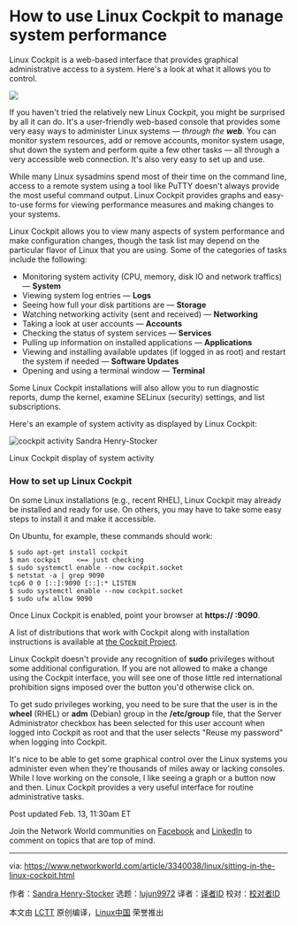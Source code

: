 [#]: collector: (lujun9972)
[#]: translator: ( )
[#]: reviewer: ( )
[#]: publisher: ( )
[#]: url: ( )
[#]: subject: (How to use Linux Cockpit to manage system performance)
[#]: via: (https://www.networkworld.com/article/3340038/linux/sitting-in-the-linux-cockpit.html)
[#]: author: (Sandra Henry-Stocker https://www.networkworld.com/author/Sandra-Henry_Stocker/)

How to use Linux Cockpit to manage system performance
======

Linux Cockpit is a web-based interface that provides graphical administrative access to a system. Here's a look at what it allows you to control.

![](https://images.idgesg.net/images/article/2019/02/cockpit_airline_airplane_control_pilot-by-southerlycourse-getty-100787904-large.jpg)

If you haven't tried the relatively new Linux Cockpit, you might be surprised by all it can do. It's a user-friendly web-based console that provides some very easy ways to administer Linux systems — _through the **web**_. You can monitor system resources, add or remove accounts, monitor system usage, shut down the system and perform quite a few other tasks — all through a very accessible web connection. It's also very easy to set up and use.

While many Linux sysadmins spend most of their time on the command line, access to a remote system using a tool like PuTTY doesn't always provide the most useful command output. Linux Cockpit provides graphs and easy-to-use forms for viewing performance measures and making changes to your systems.

Linux Cockpit allows you to view many aspects of system performance and make configuration changes, though the task list may depend on the particular flavor of Linux that you are using. Some of the categories of tasks include the following:

  * Monitoring system activity (CPU, memory, disk IO and network traffics) — **System**
  * Viewing system log entries — **Logs**
  * Seeing how full your disk partitions are — **Storage**
  * Watching networking activity (sent and received) — **Networking**
  * Taking a look at user accounts — **Accounts**
  * Checking the status of system services — **Services**
  * Pulling up information on installed applications — **Applications**
  * Viewing and installing available updates (if logged in as root) and restart the system if needed — **Software Updates**
  * Opening and using a terminal window — **Terminal**



Some Linux Cockpit installations will also allow you to run diagnostic reports, dump the kernel, examine SELinux (security) settings, and list subscriptions.

Here's an example of system activity as displayed by Linux Cockpit:

![cockpit activity][1] Sandra Henry-Stocker

Linux Cockpit display of system activity

### How to set up Linux Cockpit

On some Linux installations (e.g., recent RHEL), Linux Cockpit may already be installed and ready for use. On others, you may have to take some easy steps to install it and make it accessible.

On Ubuntu, for example, these commands should work:

```
$ sudo apt-get install cockpit
$ man cockpit    <== just checking
$ sudo systemctl enable --now cockpit.socket
$ netstat -a | grep 9090
tcp6 0 0 [::]:9090 [::]:* LISTEN
$ sudo systemctl enable --now cockpit.socket
$ sudo ufw allow 9090
```

Once Linux Cockpit is enabled, point your browser at **https:// <system-name-or-IP>:9090**.

A list of distributions that work with Cockpit along with installation instructions is available at [the Cockpit Project][2].

Linux Cockpit doesn't provide any recognition of **sudo** privileges without some additional configuration. If you are not allowed to make a change using the Cockpit interface, you will see one of those little red international prohibition signs imposed over the button you'd otherwise click on.

To get sudo privileges working, you need to be sure that the user is in the **wheel** (RHEL) or **adm** (Debian) group in the **/etc/group** file, that the Server Administrator checkbox has been selected for this user account when logged into Cockpit as root and that the user selects "Reuse my password" when logging into Cockpit.

It's nice to be able to get some graphical control over the Linux systems you administer even when they're thousands of miles away or lacking consoles. While I love working on the console, I like seeing a graph or a button now and then. Linux Cockpit provides a very useful interface for routine administrative tasks.

Post updated Feb. 13, 11:30am ET

Join the Network World communities on [Facebook][3] and [LinkedIn][4] to comment on topics that are top of mind.

--------------------------------------------------------------------------------

via: https://www.networkworld.com/article/3340038/linux/sitting-in-the-linux-cockpit.html

作者：[Sandra Henry-Stocker][a]
选题：[lujun9972][b]
译者：[译者ID](https://github.com/译者ID)
校对：[校对者ID](https://github.com/校对者ID)

本文由 [LCTT](https://github.com/LCTT/TranslateProject) 原创编译，[Linux中国](https://linux.cn/) 荣誉推出

[a]: https://www.networkworld.com/author/Sandra-Henry_Stocker/
[b]: https://github.com/lujun9972
[1]: https://images.idgesg.net/images/article/2019/02/cockpit-activity-100787994-large.jpg
[2]: https://cockpit-project.org/running.html
[3]: https://www.facebook.com/NetworkWorld/
[4]: https://www.linkedin.com/company/network-world
